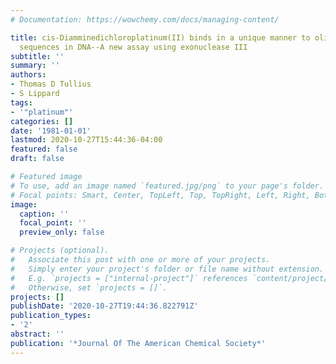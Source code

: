 ```yaml
---
# Documentation: https://wowchemy.com/docs/managing-content/

title: cis-Diamminedichloroplatinum(II) binds in a unique manner to oligo(dG)•oligo(dC)
  sequences in DNA--A new assay using exonuclease III
subtitle: ''
summary: ''
authors:
- Thomas D Tullius
- S Lippard
tags:
- '"platinum"'
categories: []
date: '1981-01-01'
lastmod: 2020-10-27T15:44:36-04:00
featured: false
draft: false

# Featured image
# To use, add an image named `featured.jpg/png` to your page's folder.
# Focal points: Smart, Center, TopLeft, Top, TopRight, Left, Right, BottomLeft, Bottom, BottomRight.
image:
  caption: ''
  focal_point: ''
  preview_only: false

# Projects (optional).
#   Associate this post with one or more of your projects.
#   Simply enter your project's folder or file name without extension.
#   E.g. `projects = ["internal-project"]` references `content/project/deep-learning/index.md`.
#   Otherwise, set `projects = []`.
projects: []
publishDate: '2020-10-27T19:44:36.822791Z'
publication_types:
- '2'
abstract: ''
publication: '*Journal Of The American Chemical Society*'
---
```

